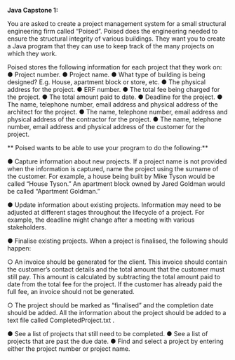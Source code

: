 **Java Capstone 1:**

You are asked to create a project management system for a small structural
engineering firm called “Poised”. Poised does the engineering needed to ensure
the structural integrity of various buildings. They want you to create a Java
program that they can use to keep track of the many projects on which they work.

Poised stores the following information for each project that they work on:
● Project number.
● Project name.
● What type of building is being designed? E.g. House, apartment block or
store, etc.
● The physical address for the project.
● ERF number.
● The total fee being charged for the project.
● The total amount paid to date.
● Deadline for the project.
● The name, telephone number, email address and physical address of the
architect for the project.
● The name, telephone number, email address and physical address of the
contractor for the project.
● The name, telephone number, email address and physical address of the
customer for the project.

**
Poised wants to be able to use your program to do the following:**

● Capture information about new projects. If a project name is not provided
when the information is captured, name the project using the surname of
the customer. For example, a house being built by Mike Tyson would be
called “House Tyson.” An apartment block owned by Jared Goldman would
be called “Apartment Goldman.”

● Update information about existing projects. Information may need to be
adjusted at different stages throughout the lifecycle of a project. For
example, the deadline might change after a meeting with various
stakeholders.

● Finalise existing projects. When a project is finalised, the following should
happen:

○ An invoice should be generated for the client. This invoice should
contain the customer’s contact details and the total amount that the
customer must still pay. This amount is calculated by subtracting the
total amount paid to date from the total fee for the project. If the
customer has already paid the full fee, an invoice should not be
generated.

○ The project should be marked as “finalised” and the completion date
should be added. All the information about the project should be
added to a text file called CompletedProject.txt .

● See a list of projects that still need to be completed.
● See a list of projects that are past the due date.
● Find and select a project by entering either the project number or project
name.
